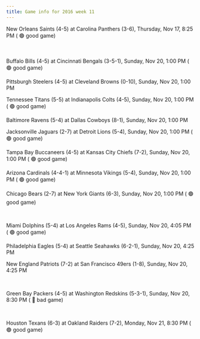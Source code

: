 ```yaml
---
title: Game info for 2016 week 11
---
```

New Orleans Saints (4-5) at Carolina Panthers (3-6), Thursday, Nov 17, 8:25 PM (	:green_circle: good game)


<br/>

Buffalo Bills (4-5) at Cincinnati Bengals (3-5-1), Sunday, Nov 20, 1:00 PM (	:green_circle: good game)

Pittsburgh Steelers (4-5) at Cleveland Browns (0-10), Sunday, Nov 20, 1:00 PM

Tennessee Titans (5-5) at Indianapolis Colts (4-5), Sunday, Nov 20, 1:00 PM (	:green_circle: good game)

Baltimore Ravens (5-4) at Dallas Cowboys (8-1), Sunday, Nov 20, 1:00 PM

Jacksonville Jaguars (2-7) at Detroit Lions (5-4), Sunday, Nov 20, 1:00 PM (	:green_circle: good game)

Tampa Bay Buccaneers (4-5) at Kansas City Chiefs (7-2), Sunday, Nov 20, 1:00 PM (	:green_circle: good game)

Arizona Cardinals (4-4-1) at Minnesota Vikings (5-4), Sunday, Nov 20, 1:00 PM (	:green_circle: good game)

Chicago Bears (2-7) at New York Giants (6-3), Sunday, Nov 20, 1:00 PM (	:green_circle: good game)


<br/>

Miami Dolphins (5-4) at Los Angeles Rams (4-5), Sunday, Nov 20, 4:05 PM (	:green_circle: good game)

Philadelphia Eagles (5-4) at Seattle Seahawks (6-2-1), Sunday, Nov 20, 4:25 PM

New England Patriots (7-2) at San Francisco 49ers (1-8), Sunday, Nov 20, 4:25 PM


<br/>

Green Bay Packers (4-5) at Washington Redskins (5-3-1), Sunday, Nov 20, 8:30 PM (	:red_circle: bad game)


<br/>

Houston Texans (6-3) at Oakland Raiders (7-2), Monday, Nov 21, 8:30 PM (	:green_circle: good game)

